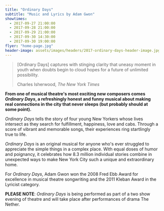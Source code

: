 ```yaml
---
title: "Ordinary Days"
subtitle: "Music and Lyrics by Adam Gwon"
showtimes:
  - 2017-09-27 21:00:00
  - 2017-09-28 21:00:00
  - 2017-09-29 21:00:00
  - 2017-09-30 14:30:00
  - 2017-09-30 19:00:00
flyer: "home-page.jpg"
header-image: assets/images/headers/2017-ordinary-days-header-image.jpg
---
```


<blockquote class="blockquote">
  <p>[Ordinary Days] captures with stinging clarity that uneasy moment in youth when doubts begin to cloud hopes for a future of unlimited possibility.</p>
  <footer class="blockquote-footer">Charles Isherwood,<cite title=" The New York Times"> The New York Times</cite></footer>
</blockquote>

**From one of musical theatre's most exciting new composers comes *Ordinary Days*, a refreshingly honest and funny musical about making real connections in the city that never sleeps (but probably should at some point).**

*Ordinary Days* tells the story of four young New Yorkers whose lives intersect as they search for fulfillment, happiness, love and cabs. Through a score of vibrant and memorable songs, their experiences ring startlingly true to life.

*Ordinary Days* is an original musical for anyone who's ever struggled to appreciate the simple things in a complex place. With equal doses of humor and poignancy, it celebrates how 8.3 million individual stories combine in unexpected ways to make New York City such a unique and extraordinary home.

For *Ordinary Days*, Adam Gwon won the 2008 Fred Ebb Award for excellence in musical theatre songwriting and the 2011 Kleban Award in the Lyricist category.

**PLEASE NOTE**: *Ordinary Days* is being performed as part of a two show evening of theatre and will take place after performances of drama The Nether.
